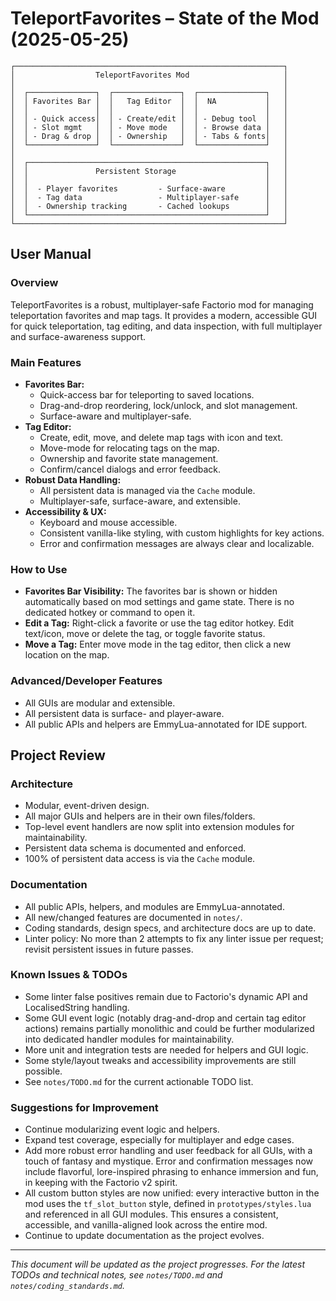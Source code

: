 # TeleportFavorites – State of the Mod (2025-05-25)

```
┌────────────────────────────────────────────────────────────┐
│                  TeleportFavorites Mod                     │
│                                                            │
│  ┌───────────────┐  ┌───────────────┐  ┌───────────────┐   │
│  │ Favorites Bar │  │   Tag Editor  │  │  NA           │   │
│  │               │  │               │  │               │   │
│  │ - Quick access│  │ - Create/edit │  │ - Debug tool  │   │
│  │ - Slot mgmt   │  │ - Move mode   │  │ - Browse data │   │
│  │ - Drag & drop │  │ - Ownership   │  │ - Tabs & fonts│   │
│  └───────────────┘  └───────────────┘  └───────────────┘   │
│                                                            │
│  ┌─────────────────────────────────────────────────────┐   │
│  │               Persistent Storage                    │   │
│  │                                                     │   │
│  │  - Player favorites         - Surface-aware         │   │
│  │  - Tag data                 - Multiplayer-safe      │   │
│  │  - Ownership tracking       - Cached lookups        │   │
│  └─────────────────────────────────────────────────────┘   │
└────────────────────────────────────────────────────────────┘
```

## User Manual

### Overview
TeleportFavorites is a robust, multiplayer-safe Factorio mod for managing teleportation favorites and map tags. It provides a modern, accessible GUI for quick teleportation, tag editing, and data inspection, with full multiplayer and surface-awareness support.

### Main Features
- **Favorites Bar:**
  - Quick-access bar for teleporting to saved locations.
  - Drag-and-drop reordering, lock/unlock, and slot management.
  - Surface-aware and multiplayer-safe.
- **Tag Editor:**
  - Create, edit, move, and delete map tags with icon and text.
  - Move-mode for relocating tags on the map.
  - Ownership and favorite state management.
  - Confirm/cancel dialogs and error feedback.
- **Robust Data Handling:**
  - All persistent data is managed via the `Cache` module.
  - Multiplayer-safe, surface-aware, and extensible.
- **Accessibility & UX:**
  - Keyboard and mouse accessible.
  - Consistent vanilla-like styling, with custom highlights for key actions.
  - Error and confirmation messages are always clear and localizable.

### How to Use
- **Favorites Bar Visibility:** The favorites bar is shown or hidden automatically based on mod settings and game state. There is no dedicated hotkey or command to open it.
- **Edit a Tag:** Right-click a favorite or use the tag editor hotkey. Edit text/icon, move or delete the tag, or toggle favorite status.
- **Move a Tag:** Enter move mode in the tag editor, then click a new location on the map.

### Advanced/Developer Features
- All GUIs are modular and extensible.
- All persistent data is surface- and player-aware.
- All public APIs and helpers are EmmyLua-annotated for IDE support.

## Project Review

### Architecture
- Modular, event-driven design.
- All major GUIs and helpers are in their own files/folders.
- Top-level event handlers are now split into extension modules for maintainability.
- Persistent data schema is documented and enforced.
- 100% of persistent data access is via the `Cache` module.

### Documentation
- All public APIs, helpers, and modules are EmmyLua-annotated.
- All new/changed features are documented in `notes/`.
- Coding standards, design specs, and architecture docs are up to date.
- Linter policy: No more than 2 attempts to fix any linter issue per request; revisit persistent issues in future passes.

### Known Issues & TODOs
- Some linter false positives remain due to Factorio's dynamic API and LocalisedString handling.
- Some GUI event logic (notably drag-and-drop and certain tag editor actions) remains partially monolithic and could be further modularized into dedicated handler modules for maintainability.
- More unit and integration tests are needed for helpers and GUI logic.
- Some style/layout tweaks and accessibility improvements are still possible.
- See `notes/TODO.md` for the current actionable TODO list.

### Suggestions for Improvement
- Continue modularizing event logic and helpers.
- Expand test coverage, especially for multiplayer and edge cases.
- Add more robust error handling and user feedback for all GUIs, with a touch of fantasy and mystique. Error and confirmation messages now include flavorful, lore-inspired phrasing to enhance immersion and fun, in keeping with the Factorio v2 spirit.
- All custom button styles are now unified: every interactive button in the mod uses the `tf_slot_button` style, defined in `prototypes/styles.lua` and referenced in all GUI modules. This ensures a consistent, accessible, and vanilla-aligned look across the entire mod.
- Continue to update documentation as the project evolves.

---

*This document will be updated as the project progresses. For the latest TODOs and technical notes, see `notes/TODO.md` and `notes/coding_standards.md`.*
